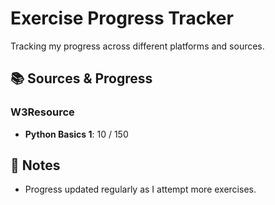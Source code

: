 # Exercise Progress Tracker

Tracking my progress across different platforms and sources.

## 📚 Sources & Progress

### W3Resource
- **Python Basics 1**: 10 / 150


## 📝 Notes
- Progress updated regularly as I attempt more exercises.

